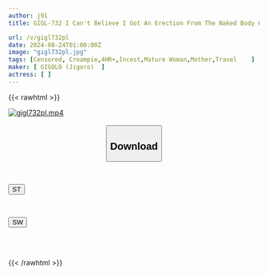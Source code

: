 ```yaml
---
author: j91
title: GIGL-732 I Can't Believe I Got An Erection From The Naked Body Of My Mother Who Is Over 50 Years Old... I Went On A Hot Spring Trip With My Mother For The First Time In A Long Time. My Mother's Naked Body Was So Beautiful When We Went To The Mixed Bath Alone, And I Felt Like A Woman In My Mother's Body, So I Couldn't Help But Suck On Her Ripe Breasts...3

url: /v/gigl732pl
date: 2024-08-24T01:00:00Z
image: "gigl732pl.jpg"
tags: [Censored, Creampie,4HR+,Incest,Mature Woman,Mother,Travel	]
maker: [ GIGOLO (Jigoro)  ]
actress: [ ]
---
```



{{< rawhtml >}}

<div class="video" data-videoid="1LxwykvgZpHyVP">
    <a href="javascript:;">
        <img src="/v/gigl732pl/gigl732pl.jpg" width="WIDTH" height="HEIGHT" alt="gigl732pl.mp4" loading="lazy">
    </a>
</div>

<script type="text/javascript" src="https://j91.asia/asset/on-demand-st.js"></script>

<br>
  <link rel="stylesheet" href="https://j91.asia/asset/bs5.css">
  
  <center>
  <button class="btn btn-primary" type="button" data-bs-toggle="collapse" data-bs-target=".multi-collapse" aria-expanded="false" aria-controls="multiCollapseExample1 multiCollapseExample2"><h2>Download</h2></button></center>
</p>
<div class="row">
  <div class="col">
    <div class="collapse multi-collapse" id="multiCollapseExample1">
      <div class="card card-body">
	      	      <br>
<div class="buttons">  
<p><a href="/v/gigl732pl/st.html" target="_blank"><button class="btn-hover color-3"><i class="fa fa-download"></i> ST</button></a></p></div>
    </div>
  </div>
</div>
  <div class="col">
    <div class="collapse multi-collapse" id="multiCollapseExample2">
      <div class="card card-body">
	      <br>
<div class="buttons">
<p><a href="/v/gigl732pl/sw.html" target="_blank"><button class="btn-hover color-2"><i class="fa fa-download"></i> SW</button></a></p></div>
<br><br>
      </div>
    </div>
  </div>
</div>

{{< /rawhtml >}}